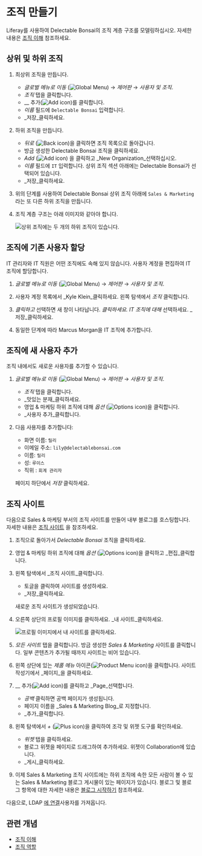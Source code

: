 # 조직 만들기

Liferay를 사용하여 Delectable Bonsai의 조직 계층 구조를 모델링하십시오. 자세한 내용은 [조직 이해](https://learn.liferay.com/en/w/dxp/users-and-permissions/organizations/understanding-organizations) 참조하세요.

## 상위 및 하위 조직

1. 최상위 조직을 만듭니다.

   * _글로벌 메뉴로 이동_ (![Global Menu](../../images/icon-applications-menu.png)) &rarr; _제어판_ &rarr; _사용자 및 조직_.
   * _조직_ 탭을 클릭합니다.
   * __ 추가(![Add icon](../../images/icon-add.png))를 클릭합니다.
   * _이름_ 필드에 `Delectable Bonsai` 입력합니다.
   * _저장_클릭하세요.

1. 하위 조직을 만듭니다.

   * _뒤로_ (![Back icon](../../images/icon-angle-left.png))을 클릭하면 조직 목록으로 돌아갑니다.
   * 방금 생성한 Delectable Bonsai 조직을 클릭하세요.
   * _Add_ (![Add icon](../../images/icon-add.png)) 을 클릭하고 _New Organization_선택하십시오.
   * _이름_ 필드에 `IT` 입력합니다. 상위 조직 섹션 아래에는 Delectable Bonsai가 선택되어 있습니다.
   * _저장_클릭하세요.

1. 위의 단계를 사용하여 Delectable Bonsai 상위 조직 아래에 `Sales & Marketing` 라는 또 다른 하위 조직을 만듭니다.

1. 조직 계층 구조는 아래 이미지와 같아야 합니다.

   ![상위 조직에는 두 개의 하위 조직이 있습니다.](./creating-organizations/images/01.png)

## 조직에 기존 사용자 할당

IT 관리자와 IT 직원은 어떤 조직에도 속해 있지 않습니다. 사용자 계정을 편집하여 IT 조직에 할당합니다.

1. _글로벌 메뉴로 이동_ (![Global Menu](../../images/icon-applications-menu.png)) &rarr; _제어판_ &rarr; _사용자 및 조직_.

1. 사용자 계정 목록에서 _Kyle Klein_클릭하세요. 왼쪽 탐색에서 _조직_ 클릭합니다.

1. _클릭하고_ 선택하면 새 창이 나타납니다. _클릭하세요. IT 조직에 대해_ 선택하세요. _저장_클릭하세요.

1. 동일한 단계에 따라 Marcus Morgan을 IT 조직에 추가합니다.

## 조직에 새 사용자 추가

조직 내에서도 새로운 사용자를 추가할 수 있습니다.

1. _글로벌 메뉴로 이동_ (![Global Menu](../../images/icon-applications-menu.png)) &rarr; _제어판_ &rarr; _사용자 및 조직_.

   * _조직_ 탭을 클릭합니다.
   * _맛있는 분재_클릭하세요.
   * 영업 & 마케팅 하위 조직에 대해 _옵션_ (![Options icon](../../images/icon-actions.png))을 클릭합니다.
   * _사용자 추가_클릭합니다.

1. 다음 사용자를 추가합니다:

   * 화면 이름: `릴리`
   * 이메일 주소: `lily@delectablebonsai.com`
   * 이름: `릴리`
   * 성: `루이스`
   * 직위 : `회계 관리자`

   페이지 하단에서 _저장_ 클릭하세요.

## 조직 사이트

다음으로 Sales & 마케팅 부서의 조직 사이트를 만들어 내부 블로그를 호스팅합니다. 자세한 내용은 [조직 사이트](https://learn.liferay.com/en/w/dxp/users-and-permissions/organizations/organization-sites) 을 참조하세요.

1. 조직으로 돌아가서 *Delectable Bonsai* 조직을 클릭하세요.

1. 영업 & 마케팅 하위 조직에 대해 _옵션_ (![Options icon](../../images/icon-actions.png))을 클릭하고 _편집_클릭합니다.

1. 왼쪽 탐색에서 _조직 사이트_클릭합니다.
   * 토글을 클릭하여 사이트를 생성하세요.
   * _저장_클릭하세요.

   새로운 조직 사이트가 생성되었습니다.

1. 오른쪽 상단의 프로필 이미지를 클릭하세요. _내 사이트_클릭하세요.

   ![프로필 이미지에서 내 사이트를 클릭하세요.](./creating-organizations/images/02.png)

1. _모든 사이트_ 탭을 클릭합니다. 방금 생성한 _Sales & Marketing_ 사이트를 클릭합니다. 일부 콘텐츠가 추가될 때까지 사이트는 비어 있습니다.

1. 왼쪽 상단에 있는 _제품 메뉴_ 아이콘(![Product Menu icon](../../images/icon-product-menu.png))을 클릭합니다. 사이트 작성기에서 _페이지_을 클릭하세요.

1. __ 추가(![Add icon](../../images/icon-add.png))를 클릭하고 _Page_선택합니다.

   * _공백_ 클릭하면 공백 페이지가 생성됩니다.
   * 페이지 이름을 _Sales & Marketing Blog_로 지정합니다.
   * _추가_클릭합니다.

1. 왼쪽 탐색에서 _+_ (![Plus icon](../../images/icon-plus.png))을 클릭하여 조각 및 위젯 도구를 확인하세요.

   * _위젯_ 탭을 클릭하세요.
   * 블로그 위젯을 페이지로 드래그하여 추가하세요. 위젯이 Collaboration에 있습니다.
   * _게시_클릭하세요.

1. 이제 Sales & Marketing 조직 사이트에는 하위 조직에 속한 모든 사람이 볼 수 있는 Sales & Marketing 블로그 게시물이 있는 페이지가 있습니다. 블로그 및 블로그 항목에 대한 자세한 내용은 [블로그 시작하기](https://learn.liferay.com/en/w/dxp/content-authoring-and-management/blogs/getting-started-with-blogs) 참조하세요.

다음으로, LDAP [에 연결](./connecting-to-ldap.md)사용자를 가져옵니다.

## 관련 개념

- [조직 이해](https://learn.liferay.com/en/w/dxp/users-and-permissions/organizations/understanding-organizations)
- [조직 역할](https://learn.liferay.com/en/w/dxp/users-and-permissions/organizations/organization-sites)
